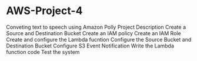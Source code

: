 # AWS-Project-4
Conveting text to speech using Amazon Polly
Project Description
Create a Source and Destination Bucket
Create an IAM policy
Create an IAM Role
Create and configure the Lambda fucntion
Configure the Source Bucket and Destination Bucket
Configure S3 Event Notification
Write the Lambda function code
Test the system
